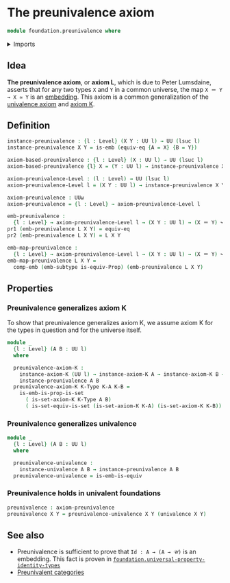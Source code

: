 # The preunivalence axiom

```agda
module foundation.preunivalence where
```

<details><summary>Imports</summary>

```agda
open import foundation.dependent-pair-types
open import foundation.embeddings
open import foundation.equivalences
open import foundation.sets
open import foundation.subtypes
open import foundation.univalence
open import foundation.universe-levels

open import foundation-core.identity-types
```

</details>

## Idea

**The preunivalence axiom**, or **axiom L**, which is due to Peter Lumsdaine,
asserts that for any two types `X` and `Y` in a common universe, the map
`X ＝ Y → X ≃ Y` is an [embedding](foundation-core.embeddings.md). This axiom is
a common generalization of the [univalence axiom](foundation.univalence.md) and
[axiom K](foundation-core.sets.md).

## Definition

```agda
instance-preunivalence : {l : Level} (X Y : UU l) → UU (lsuc l)
instance-preunivalence X Y = is-emb (equiv-eq {A = X} {B = Y})

axiom-based-preunivalence : {l : Level} (X : UU l) → UU (lsuc l)
axiom-based-preunivalence {l} X = (Y : UU l) → instance-preunivalence X Y

axiom-preunivalence-Level : (l : Level) → UU (lsuc l)
axiom-preunivalence-Level l = (X Y : UU l) → instance-preunivalence X Y

axiom-preunivalence : UUω
axiom-preunivalence = {l : Level} → axiom-preunivalence-Level l

emb-preunivalence :
  {l : Level} → axiom-preunivalence-Level l → (X Y : UU l) → (X ＝ Y) ↪ (X ≃ Y)
pr1 (emb-preunivalence L X Y) = equiv-eq
pr2 (emb-preunivalence L X Y) = L X Y

emb-map-preunivalence :
  {l : Level} → axiom-preunivalence-Level l → (X Y : UU l) → (X ＝ Y) ↪ (X → Y)
emb-map-preunivalence L X Y =
  comp-emb (emb-subtype is-equiv-Prop) (emb-preunivalence L X Y)
```

## Properties

### Preunivalence generalizes axiom K

To show that preunivalence generalizes axiom K, we assume axiom K for the types
in question and for the universe itself.

```agda
module _
  {l : Level} (A B : UU l)
  where

  preunivalence-axiom-K :
    instance-axiom-K (UU l) → instance-axiom-K A → instance-axiom-K B →
    instance-preunivalence A B
  preunivalence-axiom-K K-Type K-A K-B =
    is-emb-is-prop-is-set
      ( is-set-axiom-K K-Type A B)
      ( is-set-equiv-is-set (is-set-axiom-K K-A) (is-set-axiom-K K-B))
```

### Preunivalence generalizes univalence

```agda
module _
  {l : Level} (A B : UU l)
  where

  preunivalence-univalence :
    instance-univalence A B → instance-preunivalence A B
  preunivalence-univalence = is-emb-is-equiv
```

### Preunivalence holds in univalent foundations

```agda
preunivalence : axiom-preunivalence
preunivalence X Y = preunivalence-univalence X Y (univalence X Y)
```

## See also

- Preunivalence is sufficient to prove that `Id : A → (A → 𝒰)` is an embedding.
  This fact is proven in
  [`foundation.universal-property-identity-types`](foundation.universal-property-identity-types.md)
- [Preunivalent categories](category-theory.preunivalent-catgories.md)
